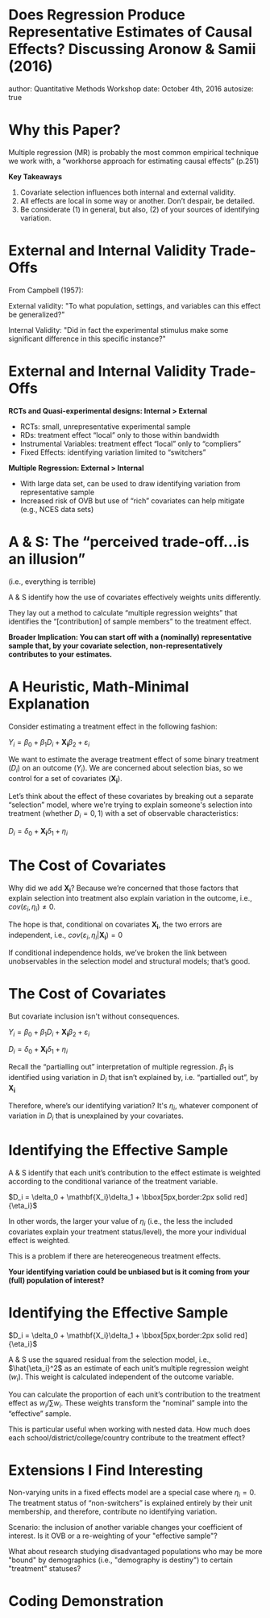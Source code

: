 <script type="text/javascript" async
  src="https://cdn.mathjax.org/mathjax/latest/MathJax.js?config=TeX-MML-AM_CHTML">
</script>

Does Regression Produce Representative Estimates of Causal Effects? Discussing Aronow & Samii (2016)
========================================================
author: Quantitative Methods Workshop
date: October 4th, 2016
autosize: true

Why this Paper?
========================================================

Multiple regression (MR) is probably the most common empirical technique we work with, a “workhorse approach for estimating causal effects” (p.251) 

**Key Takeaways**

1. Covariate selection influences both internal and external validity.
2. All effects are local in some way or another. Don’t despair, be detailed.
3. Be considerate (1) in general, but also, (2) of your sources of identifying variation.

External and Internal Validity Trade-Offs
========================================================

From Campbell (1957):

External validity: "To what population, settings, and variables can this effect be generalized?"

Internal Validity: "Did in fact the experimental stimulus make some significant difference in this specific instance?"

External and Internal Validity Trade-Offs
========================================================

**RCTs and Quasi-experimental designs: Internal > External**

- RCTs: small, unrepresentative experimental sample
- RDs: treatment effect “local” only to those within bandwidth
- Instrumental Variables: treatment effect “local” only to “compliers”
- Fixed Effects: identifying variation limited to “switchers”

**Multiple Regression: External > Internal** 

- With large data set, can be used to draw identifying variation from representative sample
- Increased risk of OVB but use of “rich” covariates can help mitigate (e.g., NCES data sets)

A & S: The “perceived trade-off...is an illusion”
========================================================

(i.e., everything is terrible)

A & S identify how the use of covariates effectively weights units differently. 

They lay out a method to calculate “multiple regression weights” that identifies the “[contribution] of sample members” to the treatment effect.

**Broader Implication: You can start off with a (nominally) representative sample that, by your covariate selection, non-representatively contributes to your estimates.**

A Heuristic, Math-Minimal Explanation
========================================================

Consider estimating a treatment effect in the following fashion:

$Y_i = \beta_0 + \beta_1D_i + \mathbf{X_i}\beta_2 + \varepsilon_i$

We want to estimate the average treatment effect of some binary treatment ($D_i$) on an outcome ($Y_i$). We are concerned about selection bias, so we control for a set of covariates ($\mathbf{X_i}$). 

Let’s think about the effect of these covariates by breaking out a separate “selection” model, where we're trying to explain someone's selection into treatment (whether $D_i = 0,1$) with a set of observable characteristics:

$D_i = \delta_0 + \mathbf{X_i}\delta_1 + \eta_i$

The Cost of Covariates
========================================================

Why did we add $\mathbf{X_i}$? Because we’re concerned that those factors that explain selection into treatment also explain variation in the outcome, i.e., $cov(\varepsilon_i, \eta_i) \neq 0$.

The hope is that, conditional on covariates $\mathbf{X_i}$, the two errors are independent, i.e., $cov(\varepsilon_i, \eta_i|\mathbf{X_i}) = 0$ 

If conditional independence holds, we’ve broken the link between unobservables in the selection model and structural models; that’s good. 

The Cost of Covariates
========================================================

But covariate inclusion isn't without consequences.

$Y_i = \beta_0 + \beta_1D_i + \mathbf{X_i}\beta_2 + \varepsilon_i$

$D_i = \delta_0 + \mathbf{X_i}\delta_1 + \eta_i$

Recall the “partialling out” interpretation of multiple regression. $\beta_1$ is identified using variation in $D_i$ that isn’t explained by, i.e. “partialled out”, by $\mathbf{X_i}$

Therefore, where’s our identifying variation? It's $\eta_i$, whatever component of variation in $D_i$ that is unexplained by your covariates.

Identifying the Effective Sample
========================================================

A & S identify that each unit’s contribution to the effect estimate is weighted according to the conditional variance of the treatment variable.

$D_i = \delta_0 + \mathbf{X_i}\delta_1 + \bbox[5px,border:2px solid red]{\eta_i}$

In other words, the larger your value of $\eta_i$ (i.e., the less the included covariates explain your treatment status/level), the more your individual effect is weighted.

This is a problem if there are hetereogeneous treatment effects.

**Your identifying variation could be unbiased but is it coming from your (full) population of interest?**

Identifying the Effective Sample
========================================================

$D_i = \delta_0 + \mathbf{X_i}\delta_1 + \bbox[5px,border:2px solid red]{\eta_i}$

A & S use the squared residual from the selection model, i.e., $\hat{\eta_i}^2$ as an estimate of each unit’s multiple regression weight ($w_i$). This weight is calculated independent of the outcome variable.

You can calculate the proportion of each unit’s contribution to the treatment effect as $w_i/\sum w_i$. These weights transform the “nominal” sample into the “effective” sample.

This is particular useful when working with nested data. How much does each school/district/college/country contribute to the treatment effect?

Extensions I Find Interesting
========================================================

Non-varying units in a fixed effects model are a special case where $\eta_i = 0$. The treatment status of “non-switchers” is explained entirely by their unit membership, and therefore, contribute no identifying variation.

Scenario: the inclusion of another variable changes your coefficient of interest. Is it OVB or a re-weighting of your "effective sample"?

What about research studying disadvantaged populations who may be more "bound" by demographics (i.e., "demography is destiny") to certain "treatment" statuses?

Coding Demonstration
========================================================


